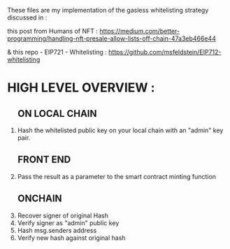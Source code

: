 These files are my implementation of the gasless whitelisting strategy discussed in :

this post from Humans of NFT :
https://medium.com/better-programming/handling-nft-presale-allow-lists-off-chain-47a3eb466e44

& this repo - EIP721 - Whitelisting : 
https://github.com/msfeldstein/EIP712-whitelisting

<h1>HIGH LEVEL OVERVIEW :</h1>

<ol>
<h2>ON LOCAL CHAIN</h2>
<li> Hash the whitelisted public key on your local chain with an "admin" key pair. </li>

<h2>FRONT END</h2>
<li> Pass the result as a parameter to the smart contract minting function</li>

<h2>ONCHAIN</h2>
<li> Recover signer of original Hash</li>

<li> Verify signer as "admin" public key</li>

<li> Hash msg.senders address</li>

<li> Verify new hash against original hash</li>